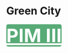 # Green City

<a href="https://github.com/Projeto-PIM-III/City-Green" style="
            font-size: 50px;
            font-weight: bold;
            color: #FFFFFF;
            background-color: #58AA76;
            border: none;
            border-radius: 5px;
            text-align: center;
        ">PIM III</a>
